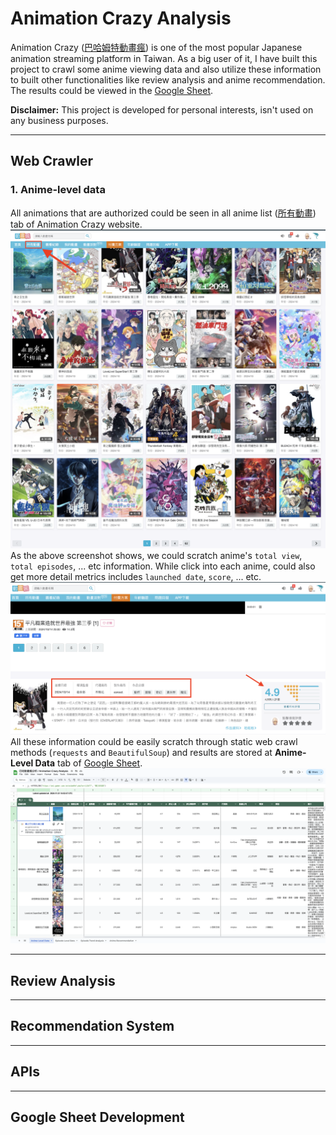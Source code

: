 # Animation Crazy Analysis

Animation Crazy ([巴哈姆特動畫瘋](https://ani.gamer.com.tw/)) is one of the most popular Japanese animation streaming
platform in Taiwan.
As a big user of it, I have built this project to crawl some anime viewing data and also utilize these information to
built other functionalities like review analysis and anime recommendation.
The results could be viewed in
the [Google Sheet](https://docs.google.com/spreadsheets/d/1F94CV-TTa628TumABt3DOF_beqJxQTJ-Mjp1nHkWQDE/edit?usp=sharing).

**Disclaimer:**
This project is developed for personal interests, isn't used on any business purposes.

---

## Web Crawler

### 1. Anime-level data

All animations that are authorized could be seen in all anime list ([所有動畫](https://ani.gamer.com.tw/animeList.php)) tab of Animation Crazy website.
![All Anime](plots/all_anime_tab.png)
As the above screenshot shows, we could scratch anime's `total view`, `total episodes`, ... etc information.
While click into each anime, could also get more detail metrics includes `launched date`, `score`, ... etc.
![Anime Details](plots/anime_detail.png)
All these information could be easily scratch through static web crawl methods (`requests` and `BeautifulSoup`) and
results are stored at **Anime-Level Data** tab
of [Google Sheet](https://docs.google.com/spreadsheets/d/1F94CV-TTa628TumABt3DOF_beqJxQTJ-Mjp1nHkWQDE/edit?usp=sharing).
![Anime Level Data](plots/anime-level-data.png)

---

## Review Analysis

---

## Recommendation System

---

## APIs

---

## Google Sheet Development